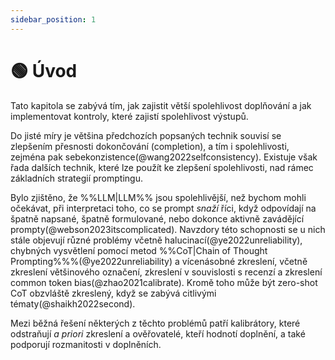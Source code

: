 ```yaml
---
sidebar_position: 1
---
```


# 🟢 Úvod

Tato kapitola se zabývá tím, jak zajistit větší spolehlivost doplňování a jak implementovat kontroly, které zajistí spolehlivost výstupů. 

Do jisté míry je většina předchozích popsaných technik souvisí se zlepšením přesnosti dokončování (completion), a tím i spolehlivosti, zejména pak sebekonzistence(@wang2022selfconsistency). Existuje však řada dalších technik, které lze použít ke zlepšení spolehlivosti, nad rámec základních strategií promptingu. 

Bylo zjištěno, že %%LLM|LLM%% jsou spolehlivější, než bychom mohli očekávat, při interpretaci toho, co se prompt *snaží* říci, když odpovídají na špatně napsané, špatně formulované, nebo dokonce aktivně zavádějící prompty(@webson2023itscomplicated). Navzdory této schopnosti se u nich stále objevují různé problémy včetně halucinací(@ye2022unreliability), chybných vysvětlení pomocí metod %%CoT|Chain of Thought Prompting%%%(@ye2022unreliability) a vícenásobné zkreslení, včetně zkreslení většinového označení, zkreslení v souvislosti s recenzí a zkreslení common token bias(@zhao2021calibrate). Kromě toho může být zero-shot CoT obzvláště zkreslený, když se zabývá citlivými tématy(@shaikh2022second).

Mezi běžná řešení některých z těchto problémů patří kalibrátory, které odstraňují _a priori_ zkreslení a ověřovatelé, kteří hodnotí doplnění, a také podporují rozmanitosti v doplněních.
